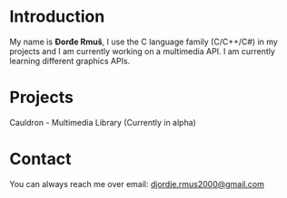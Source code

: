 # Introduction<br/>
My name is **Đorđe Rmuš**, I use the C language family (C/C++/C#) in my projects and I am currently working on a multimedia API.
I am currently learning different graphics APIs.
# Projects<br/>
Cauldron - Multimedia Library (Currently in alpha)
# Contact<br/>
You can always reach me over email: djordje.rmus2000@gmail.com
